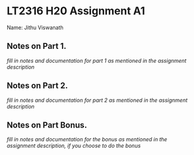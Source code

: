 # LT2316 H20 Assignment A1

Name: Jithu Viswanath

## Notes on Part 1.

*fill in notes and documentation for part 1 as mentioned in the assignment description*

## Notes on Part 2.

*fill in notes and documentation for part 2 as mentioned in the assignment description*

## Notes on Part Bonus.

*fill in notes and documentation for the bonus as mentioned in the assignment description, if you choose to do the bonus*
